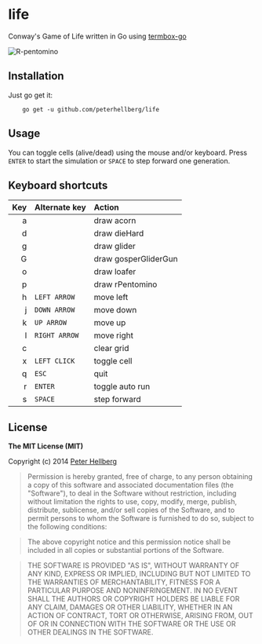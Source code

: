 life
====

Conway's Game of Life written in Go using [termbox-go](https://github.com/nsf/termbox-go)

![R-pentomino ](http://assets.c7.se/life/rPentomino.gif)

## Installation

Just go get it:

		go get -u github.com/peterhellberg/life

## Usage

You can toggle cells (alive/dead) using the mouse and/or keyboard.
Press `ENTER` to start the simulation or `SPACE` to step forward one generation.

## Keyboard shortcuts

| Key     | Alternate key | Action               |
| -------:|:--------------|:-------------------- |
|  a      |               | draw acorn           |
|  d      |               | draw dieHard         |
|  g      |               | draw glider          |
|  G      |               | draw gosperGliderGun |
|  o      |               | draw loafer          |
|  p      |               | draw rPentomino      |
|  h      | `LEFT ARROW`  | move left            |
|  j      | `DOWN ARROW`  | move down            |
|  k      | `UP ARROW`    | move up              |
|  l      | `RIGHT ARROW` | move right           |
|  c      |               | clear grid           |
|  x      | `LEFT CLICK`  | toggle cell          |
|  q      | `ESC`         | quit                 |
|  r      | `ENTER`       | toggle auto run      |
|  s      | `SPACE`       | step forward         |

## License

**The MIT License (MIT)**

Copyright (c) 2014 [Peter Hellberg](http://c7.se/)

> Permission is hereby granted, free of charge, to any person obtaining
> a copy of this software and associated documentation files (the
> "Software"), to deal in the Software without restriction, including
> without limitation the rights to use, copy, modify, merge, publish,
> distribute, sublicense, and/or sell copies of the Software, and to
> permit persons to whom the Software is furnished to do so, subject to
> the following conditions:

> The above copyright notice and this permission notice shall be
> included in all copies or substantial portions of the Software.

> THE SOFTWARE IS PROVIDED "AS IS", WITHOUT WARRANTY OF ANY KIND,
> EXPRESS OR IMPLIED, INCLUDING BUT NOT LIMITED TO THE WARRANTIES OF
> MERCHANTABILITY, FITNESS FOR A PARTICULAR PURPOSE AND
> NONINFRINGEMENT. IN NO EVENT SHALL THE AUTHORS OR COPYRIGHT HOLDERS BE
> LIABLE FOR ANY CLAIM, DAMAGES OR OTHER LIABILITY, WHETHER IN AN ACTION
> OF CONTRACT, TORT OR OTHERWISE, ARISING FROM, OUT OF OR IN CONNECTION
> WITH THE SOFTWARE OR THE USE OR OTHER DEALINGS IN THE SOFTWARE.
